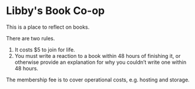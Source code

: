 # Libby's Book Co-op

This is a place to reflect on books.

There are two rules.

1. It costs $5 to join for life.
2. You must write a reaction to a book within 48 hours of finishing it, or otherwise provide an explanation for why you couldn’t write one within 48 hours. 

The membership fee is to cover operational costs, e.g. hosting and storage.